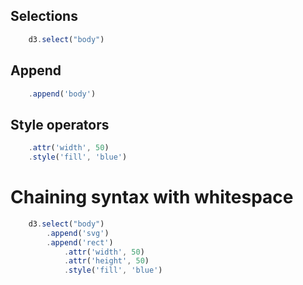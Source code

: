 
## Selections
```javascript
    d3.select("body")
```

## Append
```javascript
    .append('body')
```

## Style operators
```javascript
    .attr('width', 50)
    .style('fill', 'blue')
```


# Chaining syntax with whitespace
```javascript
    d3.select("body")
        .append('svg')
        .append('rect')
            .attr('width', 50)
            .attr('height', 50)
            .style('fill', 'blue')
```